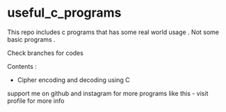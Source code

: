 # useful_c_programs

This repo includes c programs that has some real world usage .
Not some basic programs . 

Check branches for codes

Contents : 

* Cipher encoding and decoding using C

support me on github and instagram for more programs like this - visit profile for more info
